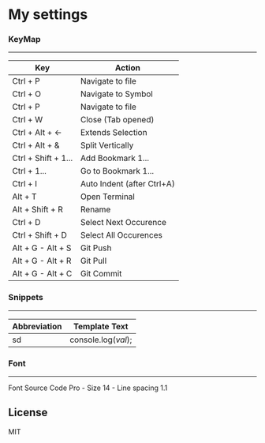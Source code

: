 # My settings

### KeyMap
---

| Key | Action |
| ------ | ------ |
| Ctrl + P | Navigate to file |
| Ctrl + O | Navigate to Symbol |
| Ctrl + P | Navigate to file |
| Ctrl + W | Close (Tab opened) |
| Ctrl + Alt + &larr; | Extends Selection |
| Ctrl + Alt + & | Split Vertically |
| Ctrl + Shift + 1... | Add Bookmark 1... |
| Ctrl + 1... | Go to Bookmark 1... |
| Ctrl + I | Auto Indent (after Ctrl+A) |
| Alt + T | Open Terminal |
| Alt + Shift + R | Rename |
| Ctrl + D | Select Next Occurence |
| Ctrl + Shift + D | Select All Occurences |
| Alt + G - Alt + S | Git Push |
| Alt + G - Alt + R | Git Pull |
| Alt + G - Alt + C | Git Commit |


### Snippets
---

| Abbreviation | Template Text |
| ------ | ------ |
| sd    | console.log($val$); |


### Font
---
Font Source Code Pro -
Size 14 -
Line spacing 1.1


License
----

MIT